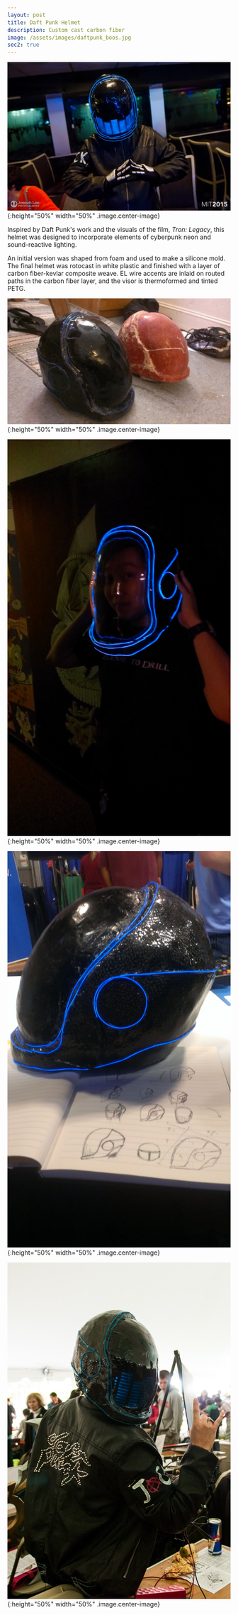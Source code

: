 ```yaml
---
layout: post
title: Daft Punk Helmet
description: Custom cast carbon fiber
image: /assets/images/daftpunk_boos.jpg
sec2: true
---
```


![daftpunk_boos](/assets/images/daftpunk_boos.jpg){:height="50%" width="50%" .image.center-image}

Inspired by Daft Punk's work and the visuals of the film, <i>Tron: Legacy</i>, this helmet
was designed to incorporate elements of cyberpunk neon and sound-reactive lighting. 

An initial version was shaped from foam and used to make a silicone mold. The final helmet
was rotocast in white plastic and finished with a layer of carbon fiber-kevlar composite weave.
EL wire accents are inlaid on routed paths in the carbon fiber layer, and the visor is 
thermoformed and tinted PETG.  

![daftpunk_mold](/assets/images/daftpunk_mold.jpg){:height="50%" width="50%" .image.center-image}

![daftpunk_visor](/assets/images/daftpunk_visor.jpg){:height="50%" width="50%" .image.center-image}

![daftpunk_sketches](/assets/images/daftpunk_sketches.jpg){:height="50%" width="50%" .image.center-image}

![daftpunk_makerfaire](/assets/images/daftpunk_makerfaire.jpg){:height="50%" width="50%" .image.center-image}
